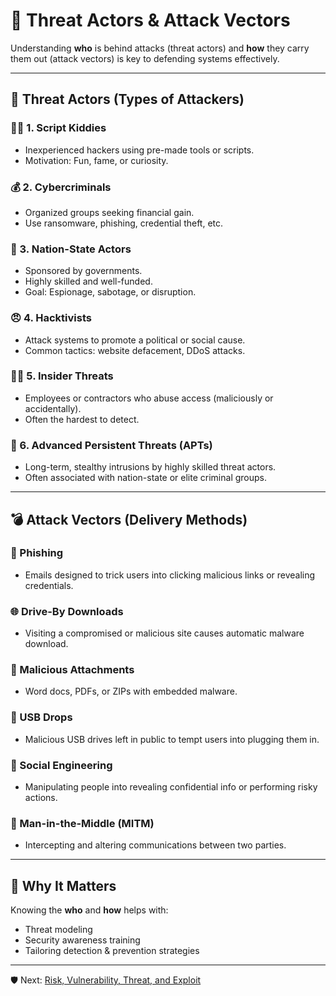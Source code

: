 # 🎯 Threat Actors & Attack Vectors

Understanding **who** is behind attacks (threat actors) and **how** they carry them out (attack vectors) is key to defending systems effectively.

---

## 👤 Threat Actors (Types of Attackers)

### 🧑‍💻 1. Script Kiddies
- Inexperienced hackers using pre-made tools or scripts.
- Motivation: Fun, fame, or curiosity.

### 💰 2. Cybercriminals
- Organized groups seeking financial gain.
- Use ransomware, phishing, credential theft, etc.

### 🏢 3. Nation-State Actors
- Sponsored by governments.
- Highly skilled and well-funded.
- Goal: Espionage, sabotage, or disruption.

### 😠 4. Hacktivists
- Attack systems to promote a political or social cause.
- Common tactics: website defacement, DDoS attacks.

### 🧑‍💼 5. Insider Threats
- Employees or contractors who abuse access (maliciously or accidentally).
- Often the hardest to detect.

### 🦠 6. Advanced Persistent Threats (APTs)
- Long-term, stealthy intrusions by highly skilled threat actors.
- Often associated with nation-state or elite criminal groups.

---

## 💣 Attack Vectors (Delivery Methods)

### 📧 Phishing
- Emails designed to trick users into clicking malicious links or revealing credentials.

### 🌐 Drive-By Downloads
- Visiting a compromised or malicious site causes automatic malware download.

### 📎 Malicious Attachments
- Word docs, PDFs, or ZIPs with embedded malware.

### 🔌 USB Drops
- Malicious USB drives left in public to tempt users into plugging them in.

### 🔗 Social Engineering
- Manipulating people into revealing confidential info or performing risky actions.

### 📶 Man-in-the-Middle (MITM)
- Intercepting and altering communications between two parties.

---

## 🎯 Why It Matters

Knowing the **who** and **how** helps with:
- Threat modeling
- Security awareness training
- Tailoring detection & prevention strategies

---

🛡️ Next: [Risk, Vulnerability, Threat, and Exploit](risk-vulnerability-threat-exploit.md)
